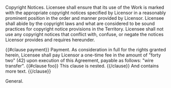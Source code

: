 Copyright Notices. Licensee shall ensure that its use of the Work is marked with the appropriate copyright notices specified by Licensor in a reasonably prominent position in the order and manner provided by Licensor. Licensee shall abide by the copyright laws and what are considered to be sound practices for copyright notice provisions in the Territory. Licensee shall not use any copyright notices that conflict with, confuse, or negate the notices Licensor provides and requires hereunder.

{{#clause payment}}
Payment. As consideration in full for the rights granted herein, Licensee shall pay Licensor a one-time fee in the amount of "forty two" (42) upon execution of this Agreement, payable as follows: "wire transfer".
{{#clause foo}}
This clause is nested.
{{/clause}}
And contains more text.
{{/clause}}

General.

